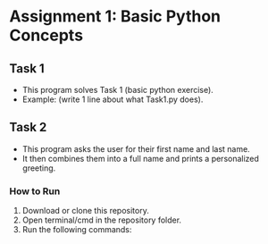 # Assignment 1: Basic Python Concepts

## Task 1
- This program solves Task 1 (basic python exercise).
- Example: (write 1 line about what Task1.py does).

## Task 2
- This program asks the user for their first name and last name.
- It then combines them into a full name and prints a personalized greeting.

### How to Run
1. Download or clone this repository.
2. Open terminal/cmd in the repository folder.
3. Run the following commands: